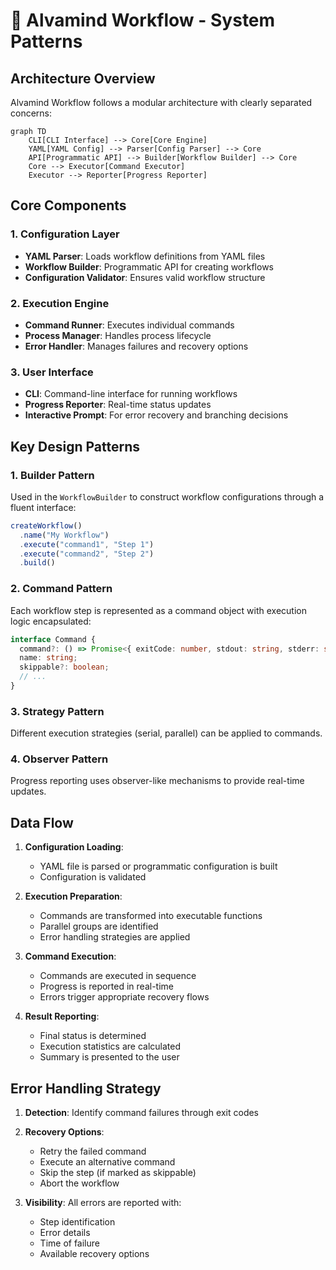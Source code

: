 # 🌊 Alvamind Workflow - System Patterns

## Architecture Overview

Alvamind Workflow follows a modular architecture with clearly separated concerns:

```mermaid
graph TD
    CLI[CLI Interface] --> Core[Core Engine]
    YAML[YAML Config] --> Parser[Config Parser] --> Core
    API[Programmatic API] --> Builder[Workflow Builder] --> Core
    Core --> Executor[Command Executor]
    Executor --> Reporter[Progress Reporter]
```

## Core Components

### 1. Configuration Layer
- **YAML Parser**: Loads workflow definitions from YAML files
- **Workflow Builder**: Programmatic API for creating workflows
- **Configuration Validator**: Ensures valid workflow structure

### 2. Execution Engine
- **Command Runner**: Executes individual commands
- **Process Manager**: Handles process lifecycle
- **Error Handler**: Manages failures and recovery options

### 3. User Interface
- **CLI**: Command-line interface for running workflows
- **Progress Reporter**: Real-time status updates
- **Interactive Prompt**: For error recovery and branching decisions

## Key Design Patterns

### 1. Builder Pattern
Used in the `WorkflowBuilder` to construct workflow configurations through a fluent interface:

```typescript
createWorkflow()
  .name("My Workflow")
  .execute("command1", "Step 1")
  .execute("command2", "Step 2")
  .build()
```

### 2. Command Pattern
Each workflow step is represented as a command object with execution logic encapsulated:

```typescript
interface Command {
  command?: () => Promise<{ exitCode: number, stdout: string, stderr: string }>;
  name: string;
  skippable?: boolean;
  // ...
}
```

### 3. Strategy Pattern
Different execution strategies (serial, parallel) can be applied to commands.

### 4. Observer Pattern
Progress reporting uses observer-like mechanisms to provide real-time updates.

## Data Flow

1. **Configuration Loading**: 
   - YAML file is parsed or programmatic configuration is built
   - Configuration is validated

2. **Execution Preparation**:
   - Commands are transformed into executable functions
   - Parallel groups are identified
   - Error handling strategies are applied

3. **Command Execution**:
   - Commands are executed in sequence
   - Progress is reported in real-time
   - Errors trigger appropriate recovery flows

4. **Result Reporting**:
   - Final status is determined
   - Execution statistics are calculated
   - Summary is presented to the user

## Error Handling Strategy

1. **Detection**: Identify command failures through exit codes
2. **Recovery Options**:
   - Retry the failed command
   - Execute an alternative command
   - Skip the step (if marked as skippable)
   - Abort the workflow

3. **Visibility**: All errors are reported with:
   - Step identification
   - Error details
   - Time of failure
   - Available recovery options
